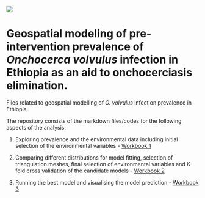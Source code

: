 [![](https://flat.badgen.net/badge/license/MIT/cyan?scale=1.5)](https://opensource.org/licenses/MIT)
# Geospatial modeling of pre-intervention prevalence of _Onchocerca volvulus_ infection in Ethiopia as an aid to onchocerciasis elimination.
Files related to geospatial modelling of _O. volvulus_ infection prevalence in Ethiopia.

The repository consists of the markdown files/codes for the following aspects of the analysis:

1. Exploring prevalence and the environmental data including initial selection of the environmental variables - [Workbook 1](https://github.com/himal2007/oncho_gis/blob/master/codes/1.-explore_data.md)

2. Comparing different distributions for model fitting, selection of triangulation meshes, final selection of environmental variables and K-fold cross validation of the candidate models - [Workbook 2](https://github.com/himal2007/oncho_gis/blob/master/codes/2.-model_selection_n_fitting.md)

3. Running the best model and visualising the model prediction - [Workbook 3](https://github.com/himal2007/oncho_gis/blob/master/codes/3_run_best_model_n_predict.md)
